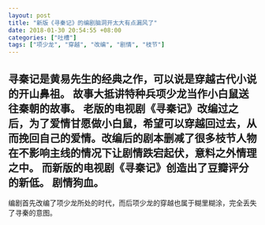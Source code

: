 ```yaml
---
layout: post
title: "新版《寻秦记》的编剧脑洞开太大有点漏风了"
date: 2018-01-30 20:54:55 +08:00
categories: ["吐槽"]
tags: ["项少龙", "穿越", "改编", "剧情", "枝节"]
---
```


寻秦记是黄易先生的经典之作，可以说是穿越古代小说的开山鼻祖。
故事大抵讲特种兵项少龙当作小白鼠送往秦朝的故事。
老版的电视剧《寻秦记》改编过之后，为了爱情甘愿做小白鼠，希望可以穿越回过去，从而挽回自己的爱情。改编后的剧本删减了很多枝节人物在不影响主线的情况下让剧情跌宕起伏，意料之外情理之中。
而新版的电视剧《寻秦记》创造出了豆瓣评分的新低。
剧情狗血。
-----------
编剧首先改编了项少龙所处的时代，而后项少龙的穿越也属于糊里糊涂，完全丢失了寻秦的意图。